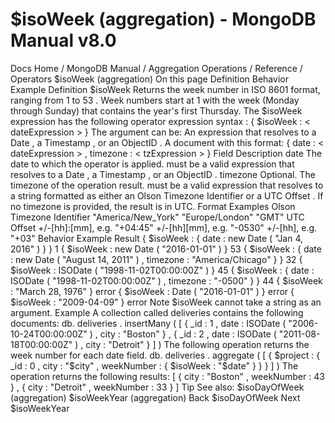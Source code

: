 # $isoWeek (aggregation) - MongoDB Manual v8.0


Docs Home / MongoDB Manual / Aggregation Operations / Reference / Operators $isoWeek (aggregation) On this page Definition Behavior Example Definition $isoWeek Returns the week number in ISO 8601 format, ranging from 1 to 53 . Week numbers start at 1 with the week (Monday through
Sunday) that contains the year's first Thursday. The $isoWeek expression has the following operator expression syntax : { $isoWeek : < dateExpression > } The argument can be: An expression that resolves to a Date , a Timestamp , or an ObjectID . A document with this format: { date : < dateExpression > , timezone : < tzExpression > } Field Description date The date to which the operator is applied. <dateExpression> must be a valid expression that resolves to a Date , a Timestamp ,
or an ObjectID . timezone Optional. The timezone of the operation result. <tzExpression> must be a valid expression that resolves to a string formatted as either
an Olson Timezone Identifier or a UTC Offset .
If no timezone is provided, the result is in UTC. Format Examples Olson Timezone Identifier "America/New_York" "Europe/London" "GMT" UTC Offset +/-[hh]:[mm], e.g. "+04:45" +/-[hh][mm], e.g. "-0530" +/-[hh], e.g. "+03" Behavior Example Result { $isoWeek : { date : new Date ( "Jan 4, 2016" ) } } 1 { $isoWeek : new Date ( "2016-01-01" ) } 53 { $isoWeek : { date : new Date ( "August 14, 2011" ) , timezone : "America/Chicago" } } 32 { $isoWeek : ISODate ( "1998-11-02T00:00:00Z" ) } 45 { $isoWeek : { date : ISODate ( "1998-11-02T00:00:00Z" ) , timezone : "-0500" } } 44 { $isoWeek : "March 28, 1976" } error { $isoWeek : Date ( "2016-01-01" ) } error { $isoWeek : "2009-04-09" } error Note $isoWeek cannot take a string as an argument. Example A collection called deliveries contains the following documents: db. deliveries . insertMany ( [ { _id : 1 , date : ISODate ( "2006-10-24T00:00:00Z" ) , city : "Boston" } , { _id : 2 , date : ISODate ( "2011-08-18T00:00:00Z" ) , city : "Detroit" } ] ) The following operation returns the week number for each date field. db. deliveries . aggregate ( [ { $project : { _id : 0 , city : "$city" , weekNumber : { $isoWeek : "$date" } } } ] ) The operation returns the following results: [ { city : "Boston" , weekNumber : 43 } , { city : "Detroit" , weekNumber : 33 } ] Tip See also: $isoDayOfWeek (aggregation) $isoWeekYear (aggregation) Back $isoDayOfWeek Next $isoWeekYear
